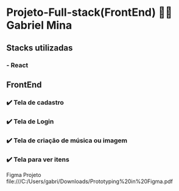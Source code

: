 # Projeto-Full-stack(FrontEnd) :technologist: Gabriel Mina
## Stacks utilizadas
### - React



## FrontEnd

### :heavy_check_mark: Tela de cadastro 
### :heavy_check_mark: Tela de Login
### :heavy_check_mark: Tela de criação de música ou imagem 
### :heavy_check_mark: Tela para ver itens


Figma Projeto 
file:///C:/Users/gabri/Downloads/Prototyping%20in%20Figma.pdf
